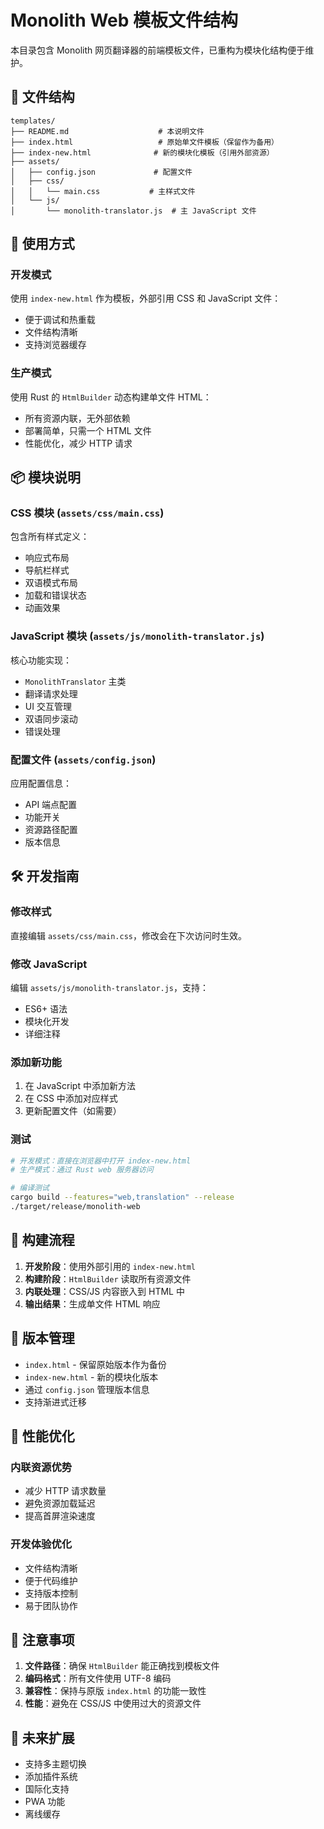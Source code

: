 # Monolith Web 模板文件结构

本目录包含 Monolith 网页翻译器的前端模板文件，已重构为模块化结构便于维护。

## 📁 文件结构

```
templates/
├── README.md                    # 本说明文件
├── index.html                   # 原始单文件模板（保留作为备用）
├── index-new.html              # 新的模块化模板（引用外部资源）
├── assets/
│   ├── config.json             # 配置文件
│   ├── css/
│   │   └── main.css           # 主样式文件
│   └── js/
│       └── monolith-translator.js  # 主 JavaScript 文件
```

## 🔧 使用方式

### 开发模式
使用 `index-new.html` 作为模板，外部引用 CSS 和 JavaScript 文件：
- 便于调试和热重载
- 文件结构清晰
- 支持浏览器缓存

### 生产模式
使用 Rust 的 `HtmlBuilder` 动态构建单文件 HTML：
- 所有资源内联，无外部依赖
- 部署简单，只需一个 HTML 文件
- 性能优化，减少 HTTP 请求

## 📦 模块说明

### CSS 模块 (`assets/css/main.css`)
包含所有样式定义：
- 响应式布局
- 导航栏样式
- 双语模式布局
- 加载和错误状态
- 动画效果

### JavaScript 模块 (`assets/js/monolith-translator.js`)
核心功能实现：
- `MonolithTranslator` 主类
- 翻译请求处理
- UI 交互管理
- 双语同步滚动
- 错误处理

### 配置文件 (`assets/config.json`)
应用配置信息：
- API 端点配置
- 功能开关
- 资源路径配置
- 版本信息

## 🛠️ 开发指南

### 修改样式
直接编辑 `assets/css/main.css`，修改会在下次访问时生效。

### 修改 JavaScript
编辑 `assets/js/monolith-translator.js`，支持：
- ES6+ 语法
- 模块化开发
- 详细注释

### 添加新功能
1. 在 JavaScript 中添加新方法
2. 在 CSS 中添加对应样式
3. 更新配置文件（如需要）

### 测试
```bash
# 开发模式：直接在浏览器中打开 index-new.html
# 生产模式：通过 Rust web 服务器访问

# 编译测试
cargo build --features="web,translation" --release
./target/release/monolith-web
```

## 🎯 构建流程

1. **开发阶段**：使用外部引用的 `index-new.html`
2. **构建阶段**：`HtmlBuilder` 读取所有资源文件
3. **内联处理**：CSS/JS 内容嵌入到 HTML 中
4. **输出结果**：生成单文件 HTML 响应

## 🔄 版本管理

- `index.html` - 保留原始版本作为备份
- `index-new.html` - 新的模块化版本
- 通过 `config.json` 管理版本信息
- 支持渐进式迁移

## 🚀 性能优化

### 内联资源优势
- 减少 HTTP 请求数量
- 避免资源加载延迟
- 提高首屏渲染速度

### 开发体验优化
- 文件结构清晰
- 便于代码维护
- 支持版本控制
- 易于团队协作

## 📝 注意事项

1. **文件路径**：确保 `HtmlBuilder` 能正确找到模板文件
2. **编码格式**：所有文件使用 UTF-8 编码
3. **兼容性**：保持与原版 `index.html` 的功能一致性
4. **性能**：避免在 CSS/JS 中使用过大的资源文件

## 🔮 未来扩展

- 支持多主题切换
- 添加插件系统
- 国际化支持
- PWA 功能
- 离线缓存